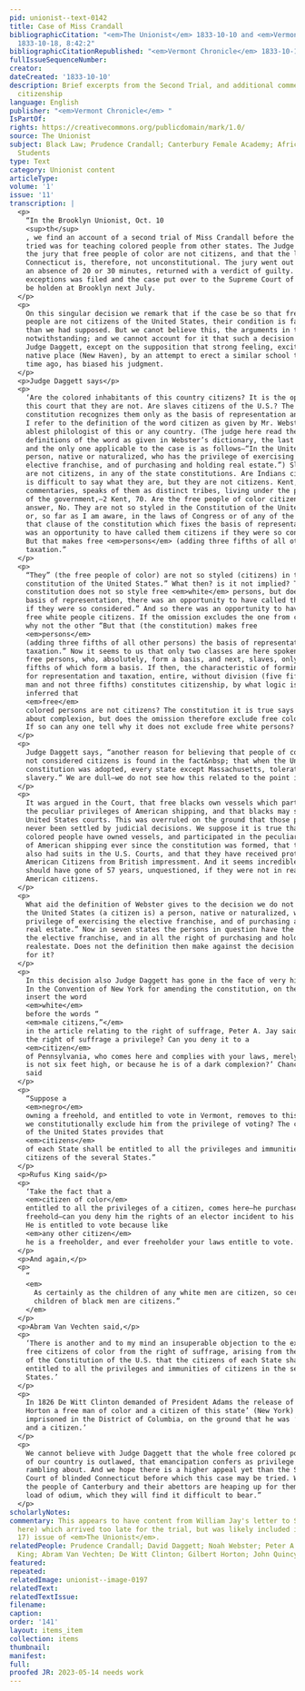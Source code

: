 ```yaml
---
pid: unionist--text-0142
title: Case of Miss Crandall
bibliographicCitation: "<em>The Unionist</em> 1833-10-10 and <em>Vermont Chronicle</em>
  1833-10-18, 8:42:2"
bibliographicCitationRepublished: "<em>Vermont Chronicle</em> 1833-10-18, 8:42:2"
fullIssueSequenceNumber: 
creator: 
dateCreated: '1833-10-10'
description: Brief excerpts from the Second Trial, and additional commentary on Black
  citizenship
language: English
publisher: "<em>Vermont Chronicle</em> "
IsPartOf: 
rights: https://creativecommons.org/publicdomain/mark/1.0/
source: The Unionist
subject: Black Law; Prudence Crandall; Canterbury Female Academy; African-American
  Students
type: Text
category: Unionist content
articleType: 
volume: '1'
issue: '11'
transcription: |
  <p>
    “In the Brooklyn Unionist, Oct. 10
    <sup>th</sup>
    , we find an account of a second trial of Miss Crandall before the Superior Court of Connecticut, Judge Daggett on the bench. The charge on which she was
    tried was for teaching colored people from other states. The Judge instructed
    the jury that free people of color are not citizens, and that the law of
    Connecticut is, therefore, not unconstitutional. The jury went out and after
    an absence of 20 or 30 minutes, returned with a verdict of guilty. A bill of
    exceptions was filed and the case put over to the Supreme Court of Errors, to
    be holden at Brooklyn next July.
  </p>
  <p>
    On this singular decision we remark that if the case be so that free colored
    people are not citizens of the United States, their condition is far worse
    than we had supposed. But we canot believe this, the arguments in the decision
    notwithstanding; and we cannot account for it that such a decision comes from
    Judge Daggett, except on the supposition that strong feeling, excited in his
    native place (New Haven), by an attempt to erect a similar school there some
    time ago, has biased his judgment.
  </p>
  <p>Judge Daggett says</p>
  <p>
    ‘Are the colored inhabitants of this country citizens? It is the opinion of
    this court that they are not. Are slaves citizens of the U.S.? The
    constitution recognizes them only as the basis of representation and taxation.
    I refer to the definition of the word citizen as given by Mr. Webster, the
    ablest philologist of this or any country. (The judge here read the several
    definitions of the word as given in Webster’s dictionary, the last of which,
    and the only one applicable to the case is as follows—“In the United States, a
    person, native or naturalized, who has the privilege of exercising the
    elective franchise, and of purchasing and holding real estate.”) Slaves, then,
    are not citizens, in any of the state constitutions. Are Indians citizens? It
    is difficult to say what they are, but they are not citizens. Kent, in his
    commentaries, speaks of them as distinct tribes, living under the protection
    of the government,—2 Kent, 70. Are the free people of color citizens? I
    answer, No. They are not so styled in the Constitution of the United States,
    or, so far as I am aware, in the laws of Congress or of any of the states. In
    that clause of the constitution which fixes the basis of representation, there
    was an opportunity to have called them citizens if they were so considered.
    But that makes free <em>persons</em> (adding three fifths of all other persons,) the basis of representation and
    taxation.”
  </p>
  <p>
    “They” (the free people of color) are not so styled (citizens) in the
    constitution of the United States.” What then? is it not implied? The
    constitution does not so style free <em>white</em> persons, but does it not imply as much? Again, “In that clause which fixes the
    basis of representation, there was an opportunity to have called them citizens
    if they were so considered.” And so there was an opportunity to have called
    free white people citizens. If the omission excludes the one from citizenship,
    why not the other “But that (the constitution) makes free
    <em>persons</em>
    (adding three fifths of all other persons) the basis of representation and
    taxation.” Now it seems to us that only two classes are here spoken of; first,
    free persons, who, absolutely, form a basis, and next, slaves, only three
    fifths of which form a basis. If then, the characteristic of forming a basis
    for representation and taxation, entire, without division (five fifths of a
    man and not three fifths) constitutes citizenship, by what logic is it
    inferred that
    <em>free</em>
    colored persons are not citizens? The constitution it is true says nothing
    about complexion, but does the omission therefore exclude free colored persons
    If so can any one tell why it does not exclude free white persons?
  </p>
  <p>
    Judge Daggett says, “another reason for believing that people of color were
    not considered citizens is found in the fact&nbsp; that when the United States
    constitution was adopted, every state except Massachusetts, tolerated
    slavery.” We are dull—we do not see how this related to the point in question.
  </p>
  <p>
    It was argued in the Court, that free blacks own vessels which participate in
    the peculiar privileges of American shipping, and that blacks may sue in the
    United States courts. This was overruled on the ground that those points had
    never been settled by judicial decisions. We suppose it is true that free
    colored people have owned vessels, and participated in the peculiar privileges
    of American shipping ever since the constitution was formed, that they have
    also had suits in the U.S. Courts, and that they have received protections as
    American Citizens from British impressment. And it seems incredible that this
    should have gone of 57 years, unquestioned, if they were not in reality
    American citizens.
  </p>
  <p>
    What aid the definition of Webster gives to the decision we do not see. “In
    the United States (a citizen is) a person, native or naturalized, who has the
    privilege of exercising the elective franchise, and of purchasing and holding
    real estate.” Now in seven states the persons in question have the right of
    the elective franchise, and in all the right of purchasing and holding
    realestate. Does not the definition then make against the decision rather than
    for it?
  </p>
  <p>
    In this decision also Judge Daggett has gone in the face of very high opinion.
    In the Convention of New York for amending the constitution, on the motion to
    insert the word
    <em>white</em>
    before the words “
    <em>male citizens,”</em>
    in the article relating to the right of suffrage, Peter A. Jay said, “Is not
    the right of suffrage a privilege? Can you deny it to a
    <em>citizen</em>
    of Pennsylvania, who comes here and complies with your laws, merely because he
    is not six feet high, or because he is of a dark complexion?’ Chancellor Kent
    said
  </p>
  <p>
    “Suppose a
    <em>negro</em>
    owning a freehold, and entitled to vote in Vermont, removes to this state, can
    we constitutionally exclude him from the privilege of voting? The constitution
    of the United States provides that
    <em>citizens</em>
    of each State shall be entitled to all the privileges and immunities of
    citizens of the several States.”
  </p>
  <p>Rufus King said</p>
  <p>
    ‘Take the fact that a
    <em>citizen of color</em>
    entitled to all the privileges of a citizen, comes here—he purchases a
    freehold—can you deny him the rights of an elector incident to his freehold?
    He is entitled to vote because like
    <em>any other citizen</em>
    he is a freeholder, and ever freeholder your laws entitle to vote.’
  </p>
  <p>And again,</p>
  <p>
    “
    <em>
      As certainly as the children of any white men are citizen, so certainly the
      children of black men are citizens.”
    </em>
  </p>
  <p>Abram Van Vechten said,</p>
  <p>
    ‘There is another and to my mind an insuperable objection to the exclusion of
    free citizens of color from the right of suffrage, arising from the provision
    of the Constitution of the U.S. that the citizens of each State shall be
    entitled to all the privileges and immunities of citizens in the several
    States.’
  </p>
  <p>
    In 1826 De Witt Clinton demanded of President Adams the release of ‘Gilbert
    Horton a free man of color and a citizen of this state’ (New York) unlawfully
    imprisoned in the District of Columbia, on the ground that he was ‘a free man
    and a citizen.’
  </p>
  <p>
    We cannot believe with Judge Daggett that the whole free colored population
    of our country is outlawed, that emancipation confers as privilege but that of
    rambling about. And we hope there is a higher appeal yet than the Supreme
    Court of blinded Connecticut before which this case may be tried. We believe
    the people of Canterbury and their abettors are heaping up for themselves a
    load of odium, which they will find it difficult to bear.”
  </p>
scholarlyNotes: 
commentary: This appears to have content from William Jay's letter to Samuel May (see
  here) which arrived too late for the trial, but was likely included in 1:11 (October
  17) issue of <em>The Unionist</em>.
relatedPeople: Prudence Crandall; David Daggett; Noah Webster; Peter A. Jay; Rufus
  King; Abram Van Vechten; De Witt Clinton; Gilbert Horton; John Quincy Adams
featured: 
repeated: 
relatedImage: unionist--image-0197
relatedText: 
relatedTextIssue: 
filename: 
caption: 
order: '141'
layout: items_item
collection: items
thumbnail: 
manifest: 
full: 
proofed JR: 2023-05-14 needs work
---
```

